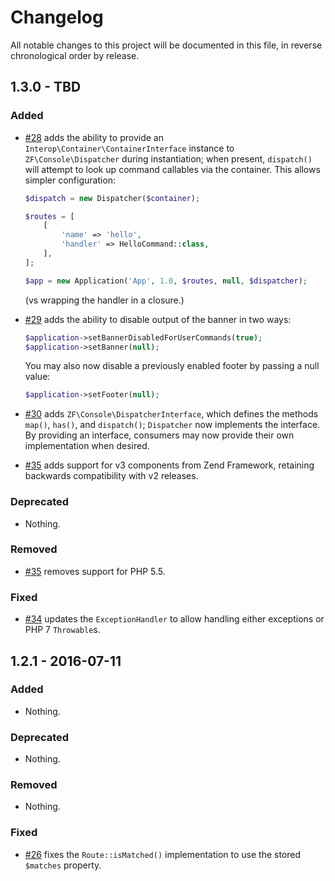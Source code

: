 # Changelog

All notable changes to this project will be documented in this file, in reverse chronological order by release.

## 1.3.0 - TBD

### Added

- [#28](https://github.com/zfcampus/zf-console/pull/28) adds the ability to
  provide an `Interop\Container\ContainerInterface` instance to
  `ZF\Console\Dispatcher` during instantiation; when present, `dispatch()` will
  attempt to look up command callables via the container. This allows simpler
  configuration:

  ```php
  $dispatch = new Dispatcher($container);

  $routes = [
      [
          'name' => 'hello',
          'handler' => HelloCommand::class,
      ],
  ];

  $app = new Application('App', 1.0, $routes, null, $dispatcher);
  ```

  (vs wrapping the handler in a closure.)
- [#29](https://github.com/zfcampus/zf-console/pull/29) adds the ability to
  disable output of the banner in two ways:

  ```php
  $application->setBannerDisabledForUserCommands(true);
  $application->setBanner(null);
  ```

  You may also now disable a previously enabled footer by passing a null
  value:

  ```php
  $application->setFooter(null);
  ```
- [#30](https://github.com/zfcampus/zf-console/pull/30) adds
  `ZF\Console\DispatcherInterface`, which defines the methods `map()`, `has()`,
  and `dispatch()`; `Dispatcher` now implements the interface. By providing an
  interface, consumers may now provide their own implementation when desired.
- [#35](https://github.com/zfcampus/zf-console/pull/35) adds support for v3
  components from Zend Framework, retaining backwards compatibility with v2
  releases.

### Deprecated

- Nothing.

### Removed

- [#35](https://github.com/zfcampus/zf-console/pull/35) removes support for PHP 5.5.

### Fixed

- [#34](https://github.com/zfcampus/zf-console/pull/34) updates the
  `ExceptionHandler` to allow handling either exceptions or PHP 7
  `Throwable`s.

## 1.2.1 - 2016-07-11

### Added

- Nothing.

### Deprecated

- Nothing.

### Removed

- Nothing.

### Fixed

- [#26](https://github.com/zfcampus/zf-console/pull/26) fixes the
  `Route::isMatched()` implementation to use the stored `$matches` property.
